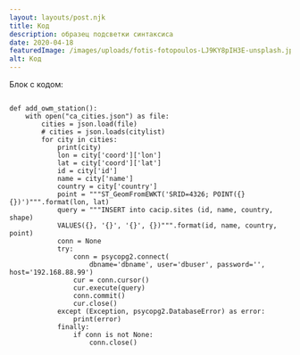 ```yaml
---
layout: layouts/post.njk
title: Код
description: образец подсветки синтаксиса
date: 2020-04-18
featuredImage: /images/uploads/fotis-fotopoulos-LJ9KY8pIH3E-unsplash.jpg
alt: Код
---
```

Блок с кодом:

<pre><code class='language-python' markdown='1'>
def add_owm_station():
    with open("ca_cities.json") as file:
        cities = json.load(file)
        # cities = json.loads(citylist)
        for city in cities:
            print(city)
            lon = city['coord']['lon']
            lat = city['coord']['lat']
            id = city['id']
            name = city['name']
            country = city['country']
            point = """ST_GeomFromEWKT('SRID=4326; POINT({} {})')""".format(lon, lat)
            query = """INSERT into cacip.sites (id, name, country, shape)
            VALUES({}, '{}', '{}', {})""".format(id, name, country, point)
            conn = None
            try:
                conn = psycopg2.connect(
                    dbname='dbname', user='dbuser', password='', host='192.168.88.99')
                cur = conn.cursor()
                cur.execute(query)
                conn.commit()
                cur.close()
            except (Exception, psycopg2.DatabaseError) as error:
                print(error)
            finally:
                if conn is not None:
                    conn.close()
</code></pre>